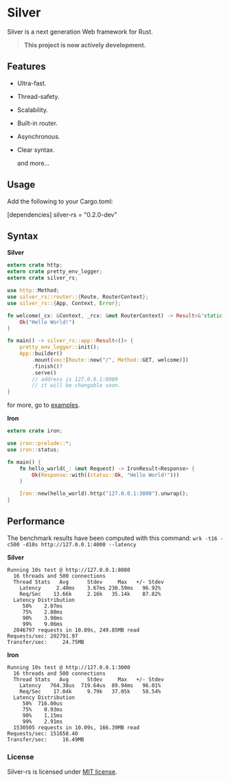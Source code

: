# Silver


Silver is a next generation Web framework for Rust.

> **This project is now actively development.**

## Features

- Ultra-fast.
- Thread-safety.
- Scalability.
- Built-in router.
- Asynchronous.
- Clear syntax.

    and more...


## Usage

Add the following to your Cargo.toml:

[dependencies]
silver-rs = "0.2.0-dev"


## Syntax

**Silver**

```rust
extern crate http;
extern crate pretty_env_logger;
extern crate silver_rs;

use http::Method;
use silver_rs::router::{Route, RouterContext};
use silver_rs::{App, Context, Error};

fn welcome(_cx: &Context, _rcx: &mut RouterContext) -> Result<&'static str, Error> {
    Ok("Hello World!")
}

fn main() -> silver_rs::app::Result<()> {
    pretty_env_logger::init();
    App::builder()
        .mount(vec![Route::new("/", Method::GET, welcome)])
        .finish()?
        .serve()
        // address is 127.0.0.1:8080
        // it will be changable soon.
}
```
for more, go to [examples](/examples).

**Iron**

```rust
extern crate iron;

use iron::prelude::*;
use iron::status;

fn main() {
    fn hello_world(_: &mut Request) -> IronResult<Response> {
        Ok(Response::with((status::Ok, "Hello World!")))
    }

    Iron::new(hello_world).http("127.0.0.1:3000").unwrap();
}
```

## Performance
The benchmark results have been computed with this command: 
```wrk -t16 -c500 -d10s http://127.0.0.1:4000 --latency```

**Silver**

```
Running 10s test @ http://127.0.0.1:8080
  16 threads and 500 connections
  Thread Stats   Avg      Stdev     Max   +/- Stdev
    Latency     2.40ms    3.67ms 230.59ms   96.92%
    Req/Sec    13.66k     2.16k   35.14k    87.82%
  Latency Distribution
     50%    2.07ms
     75%    2.88ms
     90%    3.98ms
     99%    9.06ms
  2046797 requests in 10.09s, 249.85MB read
Requests/sec: 202791.97
Transfer/sec:     24.75MB
```

**Iron**

```
Running 10s test @ http://127.0.0.1:3000
  16 threads and 500 connections
  Thread Stats   Avg      Stdev     Max   +/- Stdev
    Latency   764.38us  719.64us  89.94ms   96.01%
    Req/Sec    17.04k     9.79k   37.05k    58.54%
  Latency Distribution
     50%  716.00us
     75%    0.93ms
     90%    1.15ms
     99%    2.91ms
  1530505 requests in 10.09s, 166.39MB read
Requests/sec: 151658.40
Transfer/sec:     16.49MB
```



### License

Silver-rs is licensed under [MIT license](LICENSE-MIT).

